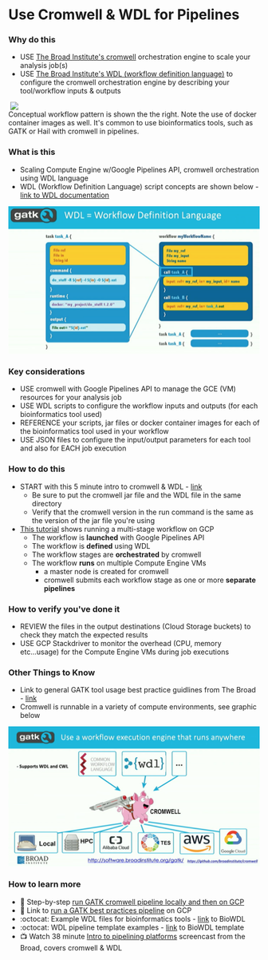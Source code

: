 # Use Cromwell & WDL for Pipelines

### Why do this
 - USE [The Broad Institute's cromwell](https://github.com/broadinstitute/cromwell) orchestration engine to scale your analysis job(s)
 - USE [The Broad Institute's WDL (workflow definition language)](https://software.broadinstitute.org/wdl) to configure the cromwell orchestration engine by describing your tool/workflow inputs & outputs  

  <img src="https://github.com/lynnlangit/gcp-for-bioinformatics/raw/master/images/wdl-cromwell.png" width=500 align=right> 

 Conceptual workflow pattern is shown the the right.  Note the use of docker container images as well.  It's common to use bioinformatics tools, such as GATK or Hail with cromwell in pipelines. 

### What is this
 - Scaling Compute Engine w/Google Pipelines API, cromwell orchestration using WDL language
 - WDL (Workflow Definition Language) script concepts are shown below - [link to WDL documentation](https://software.broadinstitute.org/wdl/documentation/quickstart)

[![wdl-concepts](/images/wdl-concepts.png)]()

### Key considerations
 - USE cromwell with Google Pipelines API to manage the GCE (VM) resources for your analysis job
 - USE WDL scripts to configure the workflow inputs and outputs (for each bioinformatics tool used)
 - REFERENCE your scripts, jar files or docker container images for each of the bioinformatics tool used in your workflow
 - USE JSON files to configure the input/output parameters for each tool and also for EACH job execution

### How to do this
 - START with this 5 minute intro to cromwell & WDL - [link](https://cromwell.readthedocs.io/en/stable/tutorials/FiveMinuteIntro/)
     - Be sure to put the cromwell jar file and the WDL file in the same directory
     - Verify that the cromwell version in the run command is the same as the version of the jar file you're using
 - [This tutorial](https://wdl-runner.readthedocs.io/en/latest/GettingStarted/TutorialOverview/#tutorial-scenario) shows running a multi-stage workflow on GCP
    - The workflow is **launched** with Google Pipelines API
    - The workflow is **defined** using WDL
    - The workflow stages are **orchestrated** by cromwell
    - The workflow **runs** on multiple Compute Engine VMs
      - a master node is created for cromwell
      - cromwell submits each workflow stage as one or more **separate pipelines**

### How to verify you've done it
 - REVIEW the files in the output destinations (Cloud Storage buckets) to check they match the expected results
 - USE GCP Stackdriver to monitor the overhead (CPU, memory etc...usage) for the Compute Engine VMs during job executions

### Other Things to Know
 - Link to general GATK tool usage best practice guidlines from The Broad - [link](https://software.broadinstitute.org/gatk/best-practices/)
 - Cromwell is runnable in a variety of compute environments, see graphic below

 [![cromwell-others](/images/cromwell-others.png)]()

### How to learn more
 - 📘 Step-by-step [run GATK cromwell pipeline locally and then on GCP](https://software.broadinstitute.org/gatk/documentation/article?id=12521)
 - 📘 Link to [run a GATK best practices pipeline](https://cloud.google.com/genomics/docs/tutorials/gatk) on GCP
 - :octocat: Example WDL files for bioinformatics tools - [link](https://github.com/biowdl/tasks) to BioWDL
 - :octocat: WDL pipeline template examples - [link](https://github.com/biowdl/pipeline-template) to BioWDL template
 - 📺 Watch 38 minute [Intro to pipelining platforms](https://www.youtube.com/watch?v=HNONc2cmIO8&t=9s) screencast from the Broad, covers cromwell & WDL
